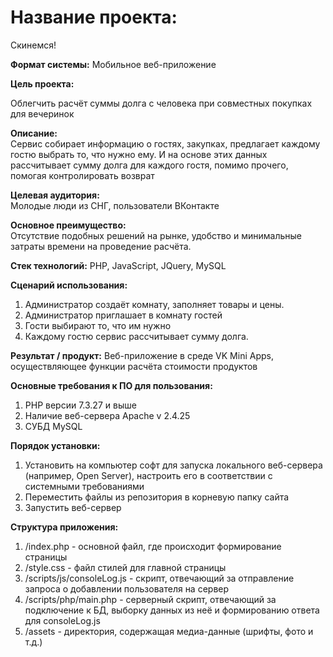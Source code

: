 <h1>Название проекта:</h1> Скинемся!

<b>Формат системы:</b> 
Мобильное веб-приложение

<b>Цель проекта:</b>  

Облегчить расчёт суммы долга с человека при совместных покупках для вечеринок

<b>Описание:</b>  
Сервис собирает информацию о гостях, закупках, предлагает каждому гостю выбрать то, что нужно ему. И на основе этих данных рассчитывает сумму долга для каждого гостя,
помимо прочего, помогая контролировать возврат

<b>Целевая аудитория:</b>  
Молодые люди из СНГ, пользователи ВКонтакте

<b>Основное преимущество:</b>  
Отсутствие подобных решений на рынке, удобство и минимальные затраты времени на проведение расчёта.

<b>Стек технологий:</b> 
PHP, JavaScript, JQuery, MySQL

<b>Сценарий использования:</b>  
1) Администратор создаёт комнату, заполняет товары и цены.
2) Администратор приглашает в комнату гостей
3) Гости выбирают то, что им нужно
4) Каждому гостю сервис рассчитывает сумму долга.

<b>Результат / продукт:</b> 
Веб-приложение в среде VK Mini Apps, осуществляющее функции расчёта стоимости продуктов

<b>Основные требования к ПО для пользования:</b> 
1) PHP версии 7.3.27 и выше
2) Наличие веб-сервера Apache v 2.4.25
3) СУБД MySQL

<b>Порядок установки:</b> 
1) Установить на компьютер софт для запуска локального веб-сервера (например, Open Server), настроить его в соответствии с системными требованиями
2) Переместить файлы из репозитория в корневую папку сайта
3) Запустить веб-сервер

<b>Структура приложения:</b> 
1) /index.php - основной файл, где происходит формирование страницы
2) /style.css - файл стилей для главной страницы
3) /scripts/js/consoleLog.js - скрипт, отвечающий за отправление запроса о добавлении пользователя на сервер
4) /scripts/php/main.php - серверный скрипт, отвечающий за подключение к БД, выборку данных из неё и формированию ответа для consoleLog.js
5) /assets - директория, содержащая медиа-данные (шрифты, фото и т.д.)
